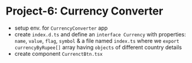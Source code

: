# Project-6: Currency Converter
- setup env. for `CurrencyConverter` app
- create `index.d.ts` and define an `interface Currency` with properties: `name`, `value`, `flag`, `symbol` & a file named `index.ts` where we `export` `currencyByRupee[]` array having `objects` of different country details
- create component `CurrenctBtn.tsx`